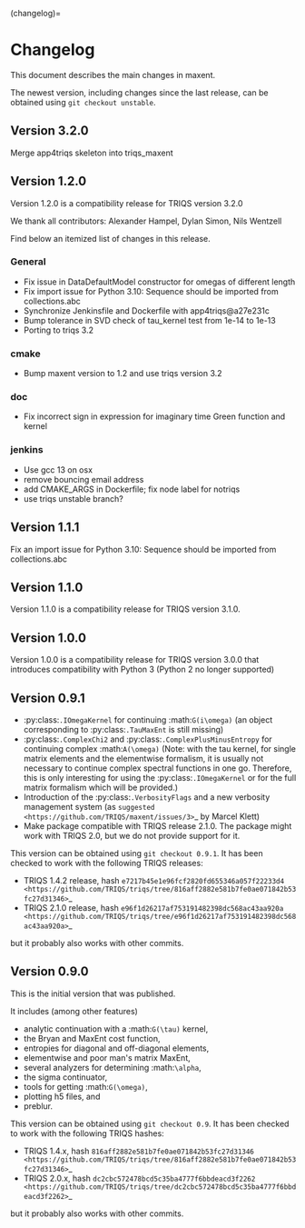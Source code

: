 (changelog)=

# Changelog

This document describes the main changes in maxent.

The newest version, including changes since the last release, can be obtained using ``git checkout unstable``.


## Version 3.2.0

Merge app4triqs skeleton into triqs_maxent

## Version 1.2.0

Version 1.2.0 is a compatibility release for TRIQS version 3.2.0

We thank all contributors: Alexander Hampel, Dylan Simon, Nils Wentzell

Find below an itemized list of changes in this release.

### General
* Fix issue in DataDefaultModel constructor for omegas of different length
* Fix import issue for Python 3.10: Sequence should be imported from collections.abc
* Synchronize Jenkinsfile and Dockerfile with app4triqs@a27e231c
* Bump tolerance in SVD check of tau_kernel test from 1e-14 to 1e-13
* Porting to triqs 3.2

### cmake
* Bump maxent version to 1.2 and use triqs version 3.2

### doc
* Fix incorrect sign in expression for imaginary time Green function and kernel

### jenkins
* Use gcc 13 on osx
* remove bouncing email address
* add CMAKE_ARGS in Dockerfile; fix node label for notriqs
* use triqs unstable branch?


## Version 1.1.1

Fix an import issue for Python 3.10: Sequence should be imported from collections.abc


## Version 1.1.0

Version 1.1.0 is a compatibility release for TRIQS version 3.1.0.


## Version 1.0.0

Version 1.0.0 is a compatibility release for TRIQS version 3.0.0 that
introduces compatibility with Python 3 (Python 2 no longer supported)


## Version 0.9.1

* :py:class:`.IOmegaKernel` for continuing :math:`G(i\omega)`
  (an object corresponding to :py:class:`.TauMaxEnt` is still missing)
* :py:class:`.ComplexChi2` and :py:class:`.ComplexPlusMinusEntropy` for continuing complex :math:`A(\omega)`
  (Note: with the tau kernel, for single matrix elements and the elementwise formalism, it is usually not
  necessary to continue complex spectral functions in one go. Therefore, this is only interesting for
  using the :py:class:`.IOmegaKernel` or for the full matrix formalism which will be provided.)
* Introduction of the :py:class:`.VerbosityFlags` and a new verbosity management system (as `suggested <https://github.com/TRIQS/maxent/issues/3>`_ by Marcel Klett)
* Make package compatible with TRIQS release 2.1.0. The package might work with TRIQS 2.0, but we do not provide support for it.

This version can be obtained using ``git checkout 0.9.1``.
It has been checked to work with the following TRIQS releases:

- TRIQS 1.4.2 release, hash `e7217b45e1e96fcf2820fd655346a057f22233d4 <https://github.com/TRIQS/triqs/tree/816aff2882e581b7fe0ae071842b53fc27d31346>`_
- TRIQS 2.1.0 release, hash `e96f1d26217af753191482398dc568ac43aa920a <https://github.com/TRIQS/triqs/tree/e96f1d26217af753191482398dc568ac43aa920a>`_

but it probably also works with other commits.


## Version 0.9.0

This is the initial version that was published.

It includes (among other features)

* analytic continuation with a :math:`G(\tau)` kernel,
* the Bryan and MaxEnt cost function,
* entropies for diagonal and off-diagonal elements,
* elementwise and poor man's matrix MaxEnt,
* several analyzers for determining :math:`\alpha`,
* the sigma continuator,
* tools for getting :math:`G(\omega)`,
* plotting h5 files, and
* preblur.

This version can be obtained using ``git checkout 0.9``.
It has been checked to work with the following TRIQS hashes:

- TRIQS 1.4.x, hash `816aff2882e581b7fe0ae071842b53fc27d31346 <https://github.com/TRIQS/triqs/tree/816aff2882e581b7fe0ae071842b53fc27d31346>`_
- TRIQS 2.0.x, hash `dc2cbc572478bcd5c35ba4777f6bbdeacd3f2262 <https://github.com/TRIQS/triqs/tree/dc2cbc572478bcd5c35ba4777f6bbdeacd3f2262>`_

but it probably also works with other commits.
